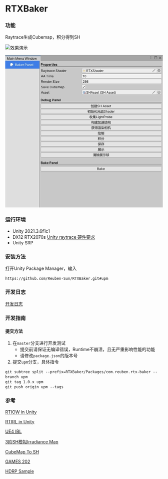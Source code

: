 # RTXBaker

### 功能

Raytrace生成Cubemap，积分得到SH

![效果演示](image/效果演示.gif)

![烘焙面板](image/烘焙面板.jpg)

### 运行环境

- Unity 2021.3.6f1c1
- DX12 RTX2070s [Unity raytrace 硬件要求](https://docs.unity3d.com/Packages/com.unity.render-pipelines.high-definition@13.1/manual/Ray-Tracing-Getting-Started.html#HardwareRequirements)
- Unity SRP

### 安装方法

打开Unity Package Manager，输入

```
https://github.com/Reuben-Sun/RTXBaker.git#upm
```

### 开发日志

[开发日志](https://github.com/Reuben-Sun/RTXBaker/blob/main/%E5%BC%80%E5%8F%91%E6%97%A5%E5%BF%97.md#%E5%BC%80%E5%8F%91%E6%97%A5%E5%BF%97)

### 开发指南

#### 提交方法

1. 在`master`分支进行开发测试
   - 提交前请保证无编译错误，Runtime不崩溃，且无严重影响性能的功能
   - 请修改`package.json`的版本号
2. 提交`upm`分支，具体指令

```
git subtree split --prefix=RTXBaker/Packages/com.reuben.rtx-baker --branch upm
git tag 1.0.x upm
git push origin upm --tags
```

### 参考

[RTIOW in Unity](https://github.com/zhing2006/GPU-Ray-Tracing-in-One-Weekend-by-Unity-2019.3#gpu-ray-tracing-in-one-weekend-by-unity-20193)

[RTIRL in Unity](https://github.com/zhing2006/GPU-Ray-Tracing-in-Rest-of-Your-Life-by-Unity-2019.3)

[UE4 IBL](https://cdn2-unrealengine-1251447533.file.myqcloud.com/Resources/files/2013SiggraphPresentationsNotes-26915738.pdf)

[3阶SH模拟Irradiance Map](https://zhuanlan.zhihu.com/p/476612991)

[CubeMap To SH](https://github.com/Crocs512/GAMES202-HW/blob/1b15139b633b39124670dd5cbe79ecb4124470c4/homework2/prt/src/prt.cpp)

[GAMES 202](https://games-cn.org/games202/)

[HDRP Sample](https://github.com/Unity-Technologies/HDRPRayTracingScenes)
